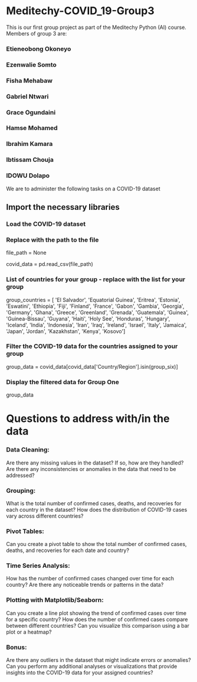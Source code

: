 # Meditechy-COVID_19-Group3
This is our first group project as part of the Meditechy Python (AI) course. Members of group 3 are:
### Etieneobong Okoneyo 
### Ezenwalie Somto 
### Fisha Mehabaw 
### Gabriel Ntwari
### Grace Ogundaini 
### Hamse Mohamed 
### Ibrahim Kamara  
### Ibtissam Chouja
### IDOWU Dolapo

We are to administer the following tasks on a COVID-19 dataset 


## Import the necessary libraries 

### Load the COVID-19 dataset
### Replace with the path to the file
file_path = None 

covid_data = pd.read_csv(file_path)

### List of countries for your group - replace with the list for your group
group_countries = [
'El Salvador', 'Equatorial Guinea', 'Eritrea', 'Estonia',
'Eswatini', 'Ethiopia', 'Fiji', 'Finland', 'France', 'Gabon',
'Gambia', 'Georgia', 'Germany', 'Ghana', 'Greece', 'Greenland',
'Grenada', 'Guatemala', 'Guinea', 'Guinea-Bissau', 'Guyana',
'Haiti', 'Holy See', 'Honduras', 'Hungary', 'Iceland', 'India',
'Indonesia', 'Iran', 'Iraq', 'Ireland', 'Israel', 'Italy',
'Jamaica', 'Japan', 'Jordan', 'Kazakhstan', 'Kenya', 'Kosovo']


### Filter the COVID-19 data for the countries assigned to your group
group_data = covid_data[covid_data['Country/Region'].isin(group_six)]

### Display the filtered data for Group One
group_data


# Questions to address with/in the data


### Data Cleaning:
Are there any missing values in the dataset? If so, how are they handled?
Are there any inconsistencies or anomalies in the data that need to be addressed?


### Grouping:
What is the total number of confirmed cases, deaths, and recoveries for each country in the dataset?
How does the distribution of COVID-19 cases vary across different countries?

### Pivot Tables:
Can you create a pivot table to show the total number of confirmed cases, deaths, and recoveries for each date and country?
### Time Series Analysis:
How has the number of confirmed cases changed over time for each country?
Are there any noticeable trends or patterns in the data?
### Plotting with Matplotlib/Seaborn:
Can you create a line plot showing the trend of confirmed cases over time for a specific country?
How does the number of confirmed cases compare between different countries? Can you visualize this comparison using a bar plot or a heatmap?
### Bonus:
Are there any outliers in the dataset that might indicate errors or anomalies?
Can you perform any additional analyses or visualizations that provide insights into the COVID-19 data for your assigned countries?

